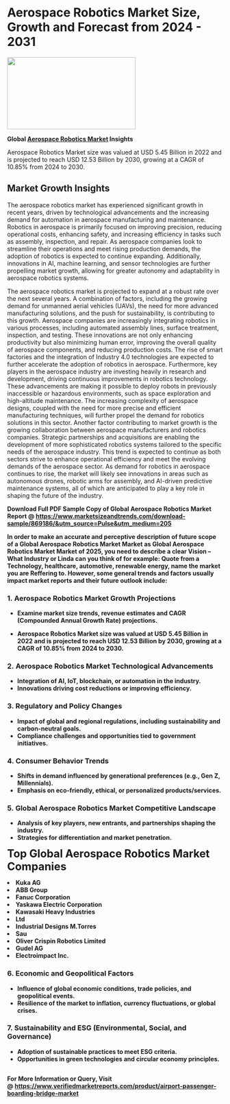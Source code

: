 <H1>Aerospace Robotics Market Size, Growth and Forecast from 2024 - 2031</H1><img class="aligncenter size-medium wp-image-584254" src="https://thirdeyenews.in/wp-content/uploads/2024/09/Global-Market-Research-300x168.jpeg" alt="" width="300" height="168" /><p><strong>Global&nbsp;<a href="https://www.marketsizeandtrends.com/download-sample/869186/&amp;utm_source=Pulse&amp;utm_medium=205">Aerospace Robotics Market</a> Insights</strong></p><p>Aerospace Robotics Market size was valued at USD 5.45 Billion in 2022 and is projected to reach USD 12.53 Billion by 2030, growing at a CAGR of 10.85% from 2024 to 2030.</p><p><h2>Market Growth Insights</h2> <p>The aerospace robotics market has experienced significant growth in recent years, driven by technological advancements and the increasing demand for automation in aerospace manufacturing and maintenance. Robotics in aerospace is primarily focused on improving precision, reducing operational costs, enhancing safety, and increasing efficiency in tasks such as assembly, inspection, and repair. As aerospace companies look to streamline their operations and meet rising production demands, the adoption of robotics is expected to continue expanding. Additionally, innovations in AI, machine learning, and sensor technologies are further propelling market growth, allowing for greater autonomy and adaptability in aerospace robotics systems.</p> <p><strong></strong></p> <p>The aerospace robotics market is projected to expand at a robust rate over the next several years. A combination of factors, including the growing demand for unmanned aerial vehicles (UAVs), the need for more advanced manufacturing solutions, and the push for sustainability, is contributing to this growth. Aerospace companies are increasingly integrating robotics in various processes, including automated assembly lines, surface treatment, inspection, and testing. These innovations are not only enhancing productivity but also minimizing human error, improving the overall quality of aerospace components, and reducing production costs. The rise of smart factories and the integration of Industry 4.0 technologies are expected to further accelerate the adoption of robotics in aerospace. Furthermore, key players in the aerospace industry are investing heavily in research and development, driving continuous improvements in robotics technology. These advancements are making it possible to deploy robots in previously inaccessible or hazardous environments, such as space exploration and high-altitude maintenance. The increasing complexity of aerospace designs, coupled with the need for more precise and efficient manufacturing techniques, will further propel the demand for robotics solutions in this sector. Another factor contributing to market growth is the growing collaboration between aerospace manufacturers and robotics companies. Strategic partnerships and acquisitions are enabling the development of more sophisticated robotics systems tailored to the specific needs of the aerospace industry. This trend is expected to continue as both sectors strive to enhance operational efficiency and meet the evolving demands of the aerospace sector. As demand for robotics in aerospace continues to rise, the market will likely see innovations in areas such as autonomous drones, robotic arms for assembly, and AI-driven predictive maintenance systems, all of which are anticipated to play a key role in shaping the future of the industry.</p> <p><strong></p><p><span class=""><strong>Download Full PDF Sample Copy of Global Aerospace Robotics Market Report</strong> @ <a href="https://www.marketsizeandtrends.com/download-sample/869186/&amp;utm_source=Pulse&amp;utm_medium=205" target="_blank">https://www.marketsizeandtrends.com/download-sample/869186/&amp;utm_source=Pulse&amp;utm_medium=205</a></span></p><p>In order to make an accurate and perceptive description of future scope of a Global&nbsp;Aerospace Robotics Market Market as Global&nbsp;Aerospace Robotics Market Market of 2025, you need to describe a clear Vision &ndash; What Industry or Linda can you think of for example: Quote from a Technology, healthcare, automotive, renewable energy, name the market you are Reffering to. However, some general trends and factors usually impact market reports and their future outlook include:</p><h3>1.&nbsp;<strong>Aerospace Robotics Market Growth Projections</strong></h3><ul><li>Examine market size trends, revenue estimates and CAGR (Compounded Annual Growth Rate) projections.</li><li><p>Aerospace Robotics Market size was valued at USD 5.45 Billion in 2022 and is projected to reach USD 12.53 Billion by 2030, growing at a CAGR of 10.85% from 2024 to 2030.</p></li></ul><h3>2.&nbsp;<strong>Aerospace Robotics Market Technological Advancements</strong></h3><ul><li>Integration of AI, IoT, blockchain, or automation in the industry.</li><li>Innovations driving cost reductions or improving efficiency.</li></ul><h3>3.&nbsp;<strong>Regulatory and Policy Changes</strong></h3><ul><li>Impact of global and regional regulations, including sustainability and carbon-neutral goals.</li><li>Compliance challenges and opportunities tied to government initiatives.</li></ul><h3>4.&nbsp;<strong>Consumer Behavior Trends</strong></h3><ul><li>Shifts in demand influenced by generational preferences (e.g., Gen Z, Millennials).</li><li>Emphasis on eco-friendly, ethical, or personalized products/services.</li></ul><h3>5.&nbsp;<strong>Global Aerospace Robotics Market Competitive Landscape</strong></h3><ul><li>Analysis of key players, new entrants, and partnerships shaping the industry.</li><li>Strategies for differentiation and market penetration.</li></ul><p data-pm-slice="1 1 []"><span style="color: inherit; font-family: inherit; font-size: 25px;">Top Global Aerospace Robotics Market Companies</span></p><div class="" data-test-id=""><p><li>Kuka AG</li><li> ABB Group</li><li> Fanuc Corporation</li><li> Yaskawa Electric Corporation</li><li> Kawasaki Heavy Industries</li><li> Ltd</li><li> Industrial Designs M.Torres</li><li> Sau</li><li> Oliver Crispin Robotics Limited</li><li> Gudel AG</li><li> Electroimpact Inc.</li></p></div><h3>6.&nbsp;<strong>Economic and Geopolitical Factors</strong></h3><ul><li>Influence of global economic conditions, trade policies, and geopolitical events.</li><li>Resilience of the market to inflation, currency fluctuations, or global crises.</li></ul><h3>7.&nbsp;<strong>Sustainability and ESG (Environmental, Social, and Governance)</strong></h3><ul><li>Adoption of sustainable practices to meet ESG criteria.</li><li>Opportunities in green technologies and circular economy principles.</li></ul><h2><strong style="font-size: 14px;">For More Information or Query, Visit @&nbsp;</strong><a style="background-color: #ffffff; font-size: 14px;" href="https://www.marketsizeandtrends.com/report/aerospace-robotics-market/" target="_blank">https://www.verifiedmarketreports.com/product/airport-passenger-boarding-bridge-market</a></h2>
